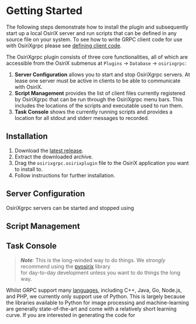 # Getting Started

The following steps demonstrate how to install the plugin and subsequently start up a local OsiriX server and run 
scripts that can be defined in any source file on your system. To see how to write GRPC client code for use with 
OsiriXgrpc please see [defining client code](404.html).  

The OsiriXgrpc plugin consists of three core functionalities, all of which are accessible from the OsiriX submenus at
`Plugins` &rarr; `Database` &rarr; `osirixgrpc`:

1. __Server Configuration__ allows you to start and stop OsiriXgrpc servers. At lease one server must be active in 
   clients to be able to communicate with OsiriX.
2. __Script Management__ provides the list of client files currently registered by OsiriXgrpc that can be run through 
   the OsiriXgrpc menu bars. This includes the locations of the scripts and executable used to run them. 
3. __Task Console__ shows the currently running scripts and provides a location for all stdout and stderr messages to
   recorded.

## Installation
1. Download the [latest release](404.html).
2. Extract the downloaded archive.
3. Drag the `osirixgrpc.osirixplugin` file to the OsiriX application you want to install to.
4. Follow instructions for further installation.

## Server Configuration
OsiriXgrpc servers can be started and stopped using 

## Script Management 

## Task Console

> ___Note___: This is the long-winded way to do things. We _strongly_ recommend using the [pyosirix](404.html) library\
> for day-to-day development unless you want to do things the long way.

Whilst GRPC support many [languages](https://grpc.io/docs/languages/), including C++, Java, Go, Node.js, and PHP, we
currently only support use of Python. This is largely because the libraries available to Python for image processing
and machine-learning are generally state-of-the-art and come with a relatively short learning curve. If you are 
interested in generating the code for 
